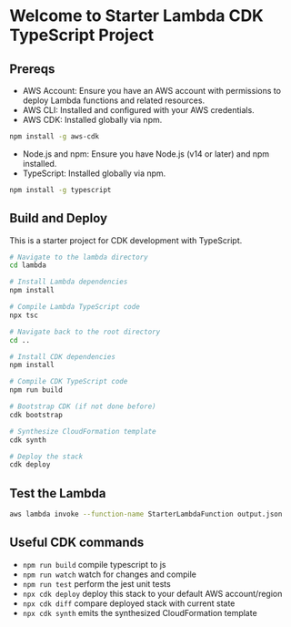 # Welcome to Starter Lambda CDK TypeScript Project

## Prereqs
- AWS Account: Ensure you have an AWS account with permissions to deploy Lambda functions and related resources.
- AWS CLI: Installed and configured with your AWS credentials.
- AWS CDK: Installed globally via npm.
```bash
npm install -g aws-cdk
```
- Node.js and npm: Ensure you have Node.js (v14 or later) and npm installed.
- TypeScript: Installed globally via npm.
```bash
npm install -g typescript
```

## Build and Deploy
This is a starter project for CDK development with TypeScript.

```bash
# Navigate to the lambda directory
cd lambda

# Install Lambda dependencies
npm install

# Compile Lambda TypeScript code
npx tsc

# Navigate back to the root directory
cd ..

# Install CDK dependencies
npm install

# Compile CDK TypeScript code
npm run build

# Bootstrap CDK (if not done before)
cdk bootstrap

# Synthesize CloudFormation template
cdk synth

# Deploy the stack
cdk deploy
```

## Test the Lambda
```bash
aws lambda invoke --function-name StarterLambdaFunction output.json
```

## Useful CDK commands

* `npm run build`   compile typescript to js
* `npm run watch`   watch for changes and compile
* `npm run test`    perform the jest unit tests
* `npx cdk deploy`  deploy this stack to your default AWS account/region
* `npx cdk diff`    compare deployed stack with current state
* `npx cdk synth`   emits the synthesized CloudFormation template
